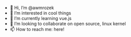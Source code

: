 - 👋 Hi, I’m @awmrozek
- 👀 I’m interested in cool things
- 🌱 I’m currently learning vue.js
- 💞️ I’m looking to collaborate on open source, linux kernel
- 📫 How to reach me: here!

<!---
awmrozek/awmrozek is a ✨ special ✨ repository because its `README.md` (this file) appears on your GitHub profile.
You can click the Preview link to take a look at your changes.
--->
